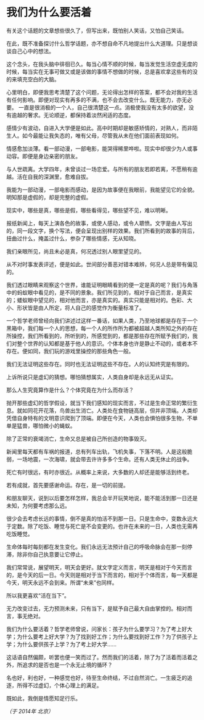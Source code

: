 # 我们为什么要活着

有关这个话题的文章想些很久了，但写出来，既怕别人笑话，又怕自己笑话。

在此，既不准备探讨什么哲学话题，亦不想自命不凡地提出什么大道理。只是想谈谈自己心中的想法。

这个念头，在我头脑中徘徊已久。每当心情不顺的时候，每当发觉生活空虚无度的时候，每当实在无事可做又或是该做的事情不想做的时候，总是喜欢拿这些有的没的来填充空白的大脑。

心里明白，即便我思考清楚了这个问题，无论得出怎样的答案，都不会对我的生活有任何影响。即便对现实有再多的不满，也不会去改变什么。既无能力，亦无必要。
一直是很消极的一个人，自己很清楚这一点。消极使我没有太多的欲望，没有逾越的奢求。无论顺逆，都保持着淡然闲适的态度。

感情少有波动，自进入大学便是如此。高中时期却是敏感矫情的，对熟人，而非陌生人。如今最能让我失态的，唯有父母，尽管我从未在他们面前表现如何。

情感愈加淡薄。看一部动漫，一部电影，能哭得稀里哗啦。现实中却很少为人或事动容。即便是身边亲密的朋友。

与人世疏离。大学四年，未曾谈过一场恋爱。与所有的朋友若即若离，不愿稍有逾越。活在自我的深渊里，愈难自拔。

我能为一部动漫，一部电影而感动，是因为故事便在我眼前，我能望见它的全貌。明知那是虚假的，却是完整的虚假。

现实中，哪些是真，哪些是假，哪些看得见，哪些望不见，难以明晰。

报纸新闻上，每天上演各色的故事，或使人感动，或令人聩愤。文字是由人写出的，同一段文字，换个写法，便会呈现出别样的效果。我们所看到的故事的背后，扭曲过什么，掩盖过什么，参杂了哪些情感，无从知晓。

我们亲眼所见，尚且未必是真，何况透过别人眼里望见的。

从不对时事发表评述，便是如此。世间部分善恶对错本难辨，何况人总是带有偏见的。

我们透过眼睛来观察这个世界，谁能证明眼睛看到的便一定是真的呢？我们与角落中的蚂蚁眼中看见的，是不同的景象。我们所见到的，相对于自己而言，是真实的；蝼蚁眼中望见的，相对他而言，亦是真实的。真实只能是相对的。色彩、大小、形状皆是由人所定，将人自己的感觉作为衡量标准了。

一个哲学老师曾经向我们讲述过这样一番话，如果人类，乃至地球都是存在于一个黑箱中，我们每一个人的思想，每一个人的所作所为都被超越人类所知之外的存在所操控，我们所看到的，所听到的，所感觉到的，都是那些存在所赋予我们的，我们对整个世界的认知都是基于他人的意识。个体本身也许是静止不动的，或者本不存在。便如同，我们玩的游戏里操控的那些角色一般。

我们无法证明这些存在。同时也无法证明这些不存在。人的认知终究是有限的。

上诉所说只是虚幻的猜想。哪怕猜想属实，人类自身却是永远无从证实。

那么人生究竟算作是什么？个体究竟在为什么而存活？

抛开那些虚幻的哲学假设，就当下我们感知的现实而言，不过是生命正常的繁衍生息。就如同花开花落，鸟兽出生消亡。人类处在食物链高层，但并非顶端。人类却凭借自身特有的文明意识爬到了顶端。即便在今天，人类也会惧怕很多生物，不单单是猛兽，哪怕微小的蝇蚁。

除了正常的衰竭消亡，生命又总是被自己所创造的物事毁灭。

新闻里每天都有车祸的报道，总有列车出轨，飞机失事，下落不明。人是这般脆弱，一场地震，一次海啸，就会带去许许多多个生命。还有人类无休止的战争。

死亡有时很远，有时亦很近。从概率上来说，大多数的人却还是能够活到终老。

若有成就，首先要感谢命运。存在，是一切的前提。

和朋友聊天，说到以后要怎样怎样，我总会半开玩笑地说，能不能活到那一日还是未知，为何要考虑那么远。

很少会去考虑长远的事情，倒不是真的怕活不到那一日。只是生命中，变数永远大于定数。除了吃饭、睡觉与死亡是不会变更的。也许在未来的一日，人类也无需再吃饭睡觉。

生命体每时每刻都在发生变化。我们永远无法预计自己的呼吸命脉会在那一刻停滞，除非你自己执意要让它停止。

我们常常说，展望明天，明天会更好。就文字定义而言，明天是相对于今天而言的，是今天的后一日。今天则是相对于当下而言的，相对于个体而言，每一天都是今天，明天永远不会到来。所谓“未来”也同样。

所以我更喜欢“活在当下”。

无力改变过去，无力预测未来，只有当下，是赋予自己最大自由掌控的。相对而言，事无绝对。

我们为什么要活着？哲学老师曾说，问家长：孩子为什么要学习？为了考上好大学；为什么要考上好大学？为了找到好工作；为什么要找到好工作？为了供孩子上学；为什么要供孩子上学？为了考上好大学……

这话语自然偏颇，听罢也便一笑而过了。然而我们的活着，除了为了活着而活着之外，所追求的是否也是一个永无止境的循环？

名也好，利也好，一种感觉也好，待至生命终结，不过自然消亡。一生疲乏的追逐，所得不过虚幻，个体心理上的满足。

既如此，我倒是情愿知足行乐。

*（于 2014年 北京）*